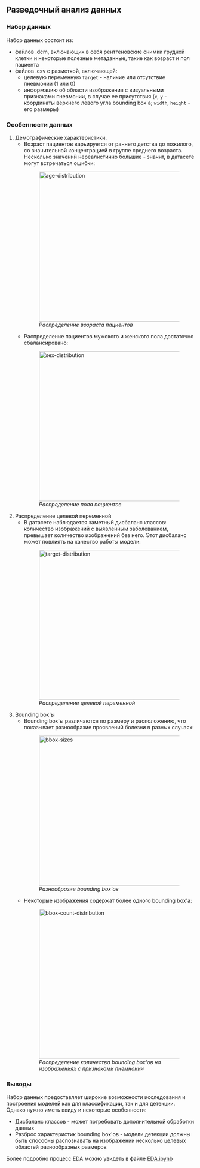 ## Разведочный анализ данных

### Набор данных
Набор данных состоит из: 
- файлов .dcm, включающих в себя рентгеновские снимки грудной клетки и некоторые полезные метаданные, такие как возраст и пол пациента
- файлов .csv с разметкой, включающей:
    - целевую переменную `Target` - наличие или отсутствие пневмонии (1 или 0)
    - информацию об области изображения с визуальными признаками пневмонии, в случае ее присутствия (`x`, `y` - координаты верхнего левого угла bounding box'a; `width`, `height` - его размеры)

### Особенности данных
1. Демографические характеристики.
    - Возраст пациентов варьируется от раннего детства до пожилого, со значительной концентрацией в группе среднего возраста. Несколько значений нереалистично большие - значит, в датасете могут встречаться ошибки:    <figure>
        <img src="https://i.ibb.co/0mcnmtB/age-distribution.png" alt="age-distribution" width="400">
        <figcaption style="font-style: italic;">Распределение возраста пациентов</figcaption>
        </figure>
    - Распределение пациентов мужского и женского пола достаточно сбалансировано:
        <figure>
            <img src="https://i.ibb.co/ZzbPtgg/sex-distribution.png" alt="sex-distribution" width="400">
            <figcaption style="font-style: italic;">Распределение пола пациентов</figcaption>
        </figure>
2. Распределение целевой переменной
    - В датасете наблюдается заметный дисбаланс классов: количество изображений с выявленным заболеванием, превышает количество изображений без него. Этот дисбаланс может повлиять на качество работы модели:
        <figure>
            <img src="https://i.ibb.co/QvBqp6m/target-distribution.png" alt="target-distribution" width="400">
            <figcaption style="font-style: italic;">Распределение целевой переменной</figcaption>
        </figure>
3. Bounding box'ы
    - Bounding box'ы различаются по размеру и расположению, что показывает разнообразие проявлений болезни в разных случаях:
        <figure>
            <img src="https://i.ibb.co/c1znKtJ/bbox-sizes.png" alt="bbox-sizes" width="400">
            <figcaption style="font-style: italic;">Разнообразие bounding box'ов</figcaption>
        </figure>
    - Некоторые изображения содержат более одного bounding box'а:
        <figure>
            <img src="https://i.ibb.co/LDTwLL8/bbox-count-distribution.png" alt="bbox-count-distribution" width="400">
            <figcaption style="font-style: italic;">Распределение количества bounding box'ов на изображениях с признаками пнемнонии</figcaption>
        </figure>

### Выводы
Набор данных предоставляет широкие возможности исследования и построения моделей как для классификации, так и для детекции. Однако нужно иметь ввиду и некоторые особенности:
- Дисбаланс классов - может потребовать дополнительной обработки данных
- Разброс характеристик bounding box'ов - модели детекции должны быть способны распознавать на изображении несколько целевых областей разнообразных размеров

Более подробно процесс EDA можно увидеть в файле [EDA.ipynb](https://github.com/Amlaith/medical_diseases_recognition/tree/main/checkpoint_2_data_and_EDA)

